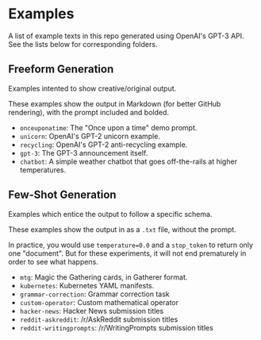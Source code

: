 # Examples

A list of example texts in this repo generated using OpenAI's GPT-3 API. See the lists below for corresponding folders.

## Freeform Generation

Examples intented to show creative/original output.

These examples show the output in Markdown (for better GitHub rendering), with the prompt included and bolded.

- `onceuponatime`: The "Once upon a time" demo prompt.
- `unicorn`: OpenAI's GPT-2 unicorn example.
- `recycling`: OpenAI's GPT-2 anti-recycling example.
- `gpt-3`: The GPT-3 announcement itself.
- `chatbot`: A simple weather chatbot that goes off-the-rails at higher temperatures.

## Few-Shot Generation

Examples which entice the output to follow a specific schema.

These examples show the output in as a `.txt` file, without the prompt.

In practice, you would use `temperature=0.0` and a `stop_token` to return only one "document". But for these experiments, it will not end prematurely in order to see what happens.

- `mtg`: Magic the Gathering cards, in Gatherer format.
- `kubernetes`: Kubernetes YAML manifests.
- `grammar-correction`: Grammar correction task
- `custom-operator`: Custom mathematical operator
- `hacker-news`: Hacker News submission titles
- `reddit-askreddit`: /r/AskReddit submission titles
- `reddit-writingprompts`: /r/WritingPrompts submission titles
